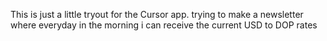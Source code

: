 This is just a little tryout for the Cursor app. trying to make a newsletter where everyday in the morning i can receive the current USD to DOP rates
